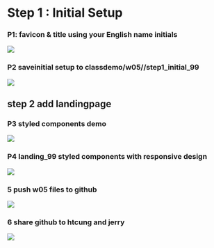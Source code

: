 # Step 1 : Initial Setup

### P1: favicon & title using your English name initials

![](\1.PNG)

### P2 saveinitial setup to classdemo/w05//step1_initial_99

![](\2.PNG)

## step 2 add landingpage

### P3 styled components demo

![](\3.PNG)

### P4 landing_99 styled components with responsive design

![](\4.PNG)

### 5 push w05 files to github

![](\6.PNG)

### 6 share github to htcung and jerry

![](\5.PNG)
